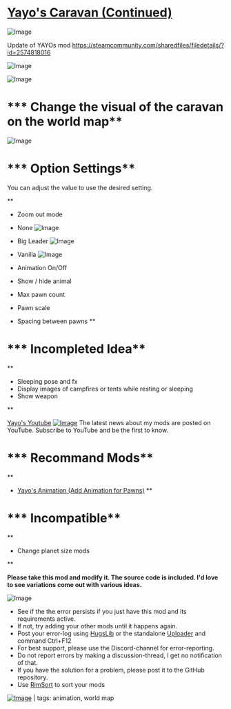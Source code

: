 # [Yayo's Caravan (Continued)](https://steamcommunity.com/sharedfiles/filedetails/?id=2886919774)

![Image](https://i.imgur.com/buuPQel.png)

Update of YAYOs mod
https://steamcommunity.com/sharedfiles/filedetails/?id=2574818016

![Image](https://i.imgur.com/pufA0kM.png)
	
![Image](https://i.imgur.com/Z4GOv8H.png)

# *** Change the visual of the caravan on the world map**


![Image](https://imgur.com/4da0wV4.png)



# *** Option Settings**

You can adjust the value to use the desired setting.

**
-  Zoom out mode

- None
![Image](https://imgur.com/Lmd7wzl.png)

- Big Leader
![Image](https://imgur.com/m4uompa.png)

- Vanilla
![Image](https://imgur.com/PrfYmfp.png)




-  Animation On/Off
-  Show / hide animal
-  Max pawn count
-  Pawn scale
-  Spacing between pawns
**

# *** Incompleted Idea**

**
-  Sleeping pose and fx
-  Display images of campfires or tents while resting or sleeping
-  Show weapon

**

[ Yayo's Youtube](https://www.youtube.com/channel/UCfrw-AKo2Ax-TnDXNmhE28w)
[![Image](https://imgur.com/vGVHUDk.png)](https://www.youtube.com/channel/UCfrw-AKo2Ax-TnDXNmhE28w)
The latest news about my mods are posted on YouTube.
Subscribe to YouTube and be the first to know.

# *** Recommand Mods**

**
-  [Yayo's Animation (Add Animation for Pawns)](https://steamcommunity.com/sharedfiles/filedetails/?id=2575938407)
**

# *** Incompatible**

**
-  Change planet size mods

**

**Please take this mod and modify it. The source code is included.
I'd love to see variations come out with various ideas.**

![Image](https://i.imgur.com/PwoNOj4.png)



-  See if the the error persists if you just have this mod and its requirements active.
-  If not, try adding your other mods until it happens again.
-  Post your error-log using [HugsLib](https://steamcommunity.com/workshop/filedetails/?id=818773962) or the standalone [Uploader](https://steamcommunity.com/sharedfiles/filedetails/?id=2873415404) and command Ctrl+F12
-  For best support, please use the Discord-channel for error-reporting.
-  Do not report errors by making a discussion-thread, I get no notification of that.
-  If you have the solution for a problem, please post it to the GitHub repository.
-  Use [RimSort](https://github.com/RimSort/RimSort/releases/latest) to sort your mods

 

[![Image](https://img.shields.io/github/v/release/emipa606/YayosCaravan?label=latest%20version&style=plastic&color=9f1111&labelColor=black)](https://steamcommunity.com/sharedfiles/filedetails/changelog/2886919774) | tags:  animation,  world map
